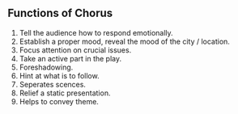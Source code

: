## Functions of Chorus

1. Tell the audience how to respond emotionally.
2. Establish a proper mood, reveal the mood of the city / location.
3. Focus attention on crucial issues.
4. Take an active part in the play.
5. Foreshadowing.
6. Hint at what is to follow.
7. Seperates scences.
8. Relief a static presentation.
9. Helps to convey theme.